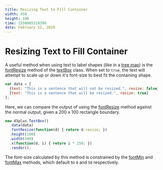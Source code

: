 ```yaml
---
title: Resizing Text to Fill Container
width: 450
height: 100
time: 1550005310396
date: February 12, 2019
---
```


[width]: 450
[height]: 100

# Resizing Text to Fill Container

A useful method when using text to label shapes (like in a [tree map](http://d3plus.org/examples/d3plus-hierarchy/getting-started/)) is the [fontResize](http://d3plus.org/docs/#TextBox.fontResize) method of the [textBox](http://d3plus.org/docs/#TextBox) class. When set to `true`, the text will attempt to scale up or down it's font-size to best fit the containing shape.

```js
var data = [
  {text: "This is a sentence that will not be resized.", resize: false},
  {text: "This is a sentence that will be resized.", resize: true}
];
```

Here, we can compare the output of using the [fontResize](http://d3plus.org/docs/#TextBox.fontResize) method against the normal output, given a 200 x 100 rectangle boundary.

```js
new d3plus.TextBox()
  .data(data)
  .fontResize(function(d) { return d.resize; })
  .height(100)
  .width(200)
  .x(function(d, i) { return i * 250; })
  .render();
```

The font-size calculated by this method is constrained by the [fontMin](http://d3plus.org/docs/#TextBox.fontMin) and [fontMax](http://d3plus.org/docs/#TextBox.fontMax) methods, which default to `8` and `50` respectively.
